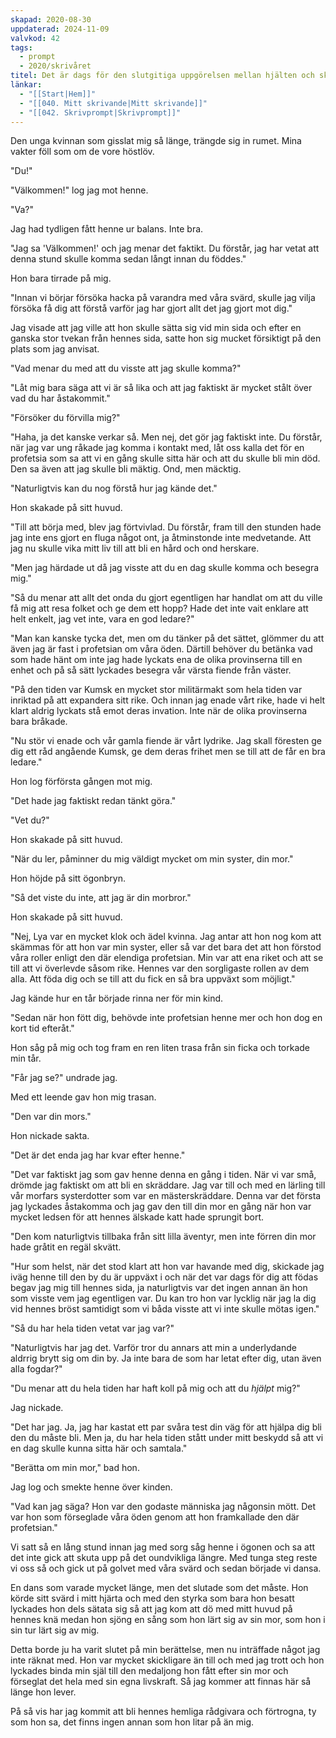```yaml
---
skapad: 2020-08-30
uppdaterad: 2024-11-09
valvkod: 42
tags:
  - prompt
  - 2020/skrivåret
titel: Det är dags för den slutgitiga uppgörelsen mellan hjälten och skurken. (Skildrat från skurken)
länkar:
  - "[[Start|Hem]]"
  - "[[040. Mitt skrivande|Mitt skrivande]]"
  - "[[042. Skrivprompt|Skrivprompt]]"
---
```

Den unga kvinnan som gisslat mig så länge, trängde sig in rumet. Mina vakter föll som om de vore höstlöv.

"Du!"

"Välkommen!" log jag mot henne.

"Va?"

Jag had tydligen fått henne ur balans. Inte bra.

"Jag sa 'Välkommen!' och jag menar det faktikt. Du förstår, jag har vetat att denna stund skulle komma sedan långt innan du föddes."

Hon bara tirrade på mig.

"Innan vi börjar försöka hacka på varandra med våra svärd, skulle jag vilja försöka få dig att förstå varför jag har gjort allt det jag gjort mot dig."

Jag visade att jag ville att hon skulle sätta sig vid min sida och efter en ganska stor tvekan från hennes sida, satte hon sig mucket försiktigt på den plats som jag anvisat.

"Vad menar du med att du visste att jag skulle komma?"

"Låt mig bara säga att vi är så lika och att jag faktiskt är mycket stålt över vad du har åstakommit."

"Försöker du förvilla mig?"

"Haha, ja det kanske verkar så. Men nej, det gör jag faktiskt inte. Du förstår, när jag var ung råkade jag komma i kontakt med, låt oss kalla det för en profetsia som sa att vi en gång skulle sitta här och att du skulle bli min död. Den sa även att jag skulle bli mäktig. Ond, men mäcktig.

"Naturligtvis kan du nog förstå hur jag kände det."

Hon skakade på sitt huvud.

"Till att börja med, blev jag förtvivlad. Du förstår, fram till den stunden hade jag inte ens gjort en fluga något ont, ja åtminstonde inte medvetande. Att jag nu skulle vika mitt liv till att bli en hård och ond herskare.

"Men jag härdade ut då jag visste att du en dag skulle komma och besegra mig."

"Så du menar att allt det onda du gjort egentligen har handlat om att du ville få mig att resa folket och ge dem ett hopp? Hade det inte vait enklare att helt enkelt, jag vet inte, vara en god ledare?"

"Man kan kanske tycka det, men om du tänker på det sättet, glömmer du att även jag är fast i profetsian om våra öden. Därtill behöver du betänka vad som hade hänt om inte jag hade lyckats ena de olika provinserna till en enhet och på så sätt lyckades besegra vår värsta fiende från väster.

"På den tiden var Kumsk en mycket stor militärmakt som hela tiden var inriktad på att expandera sitt rike. Och innan jag enade vårt rike, hade vi helt klart aldrig lyckats stå emot deras invation. Inte när de olika provinserna bara bråkade.

"Nu stör vi enade och vår gamla fiende är vårt lydrike. Jag skall föresten ge dig ett råd angående Kumsk, ge dem deras frihet men se till att de får en bra ledare."

Hon log förförsta gången mot mig.

"Det hade jag faktiskt redan tänkt göra."

"Vet du?"

Hon skakade på sitt huvud.

"När du ler, påminner du mig väldigt mycket om min syster, din mor."

Hon höjde på sitt ögonbryn.

"Så det viste du inte, att jag är din morbror."

Hon skakade på sitt huvud.

"Nej, Lya var en mycket klok och ädel kvinna. Jag antar att hon nog kom att skämmas för att hon var min syster, eller så var det bara det att hon förstod våra roller enligt den där elendiga profetsian. Min var att ena riket och att se till att vi överlevde såsom rike. Hennes var den sorgligaste rollen av dem alla. Att föda dig och se till att du fick en så bra uppväxt som möjligt."

Jag kände hur en tår började rinna ner för min kind.

"Sedan när hon fött dig, behövde inte profetsian henne mer och hon dog en kort tid efteråt."

Hon såg på mig och tog fram en ren liten trasa från sin ficka och torkade min tår.

"Får jag se?" undrade jag.

Med ett leende gav hon mig trasan.

"Den var din mors."

Hon nickade sakta.

"Det är det enda jag har kvar efter henne."

"Det var faktiskt jag som gav henne denna en gång i tiden. När vi var små, drömde jag faktiskt om att bli en skräddare. Jag var till och med en lärling till vår morfars systerdotter som var en mästerskräddare. Denna var det första jag lyckades åstakomma och jag gav den till din mor en gång när hon var mycket ledsen för att hennes älskade katt hade sprungit bort.

"Den kom naturligtvis tillbaka från sitt lilla äventyr, men inte förren din mor hade gråtit en regäl skvätt.

"Hur som helst, när det stod klart att hon var havande med dig, skickade jag iväg henne till den by du är uppväxt i och när det var dags för dig att födas begav jag mig till hennes sida, ja naturligtvis var det ingen annan än hon som visste vem jag egentligen var. Du kan tro hon var lycklig när jag la dig vid hennes bröst samtidigt som vi båda visste att vi inte skulle mötas igen."

"Så du har hela tiden vetat var jag var?"

"Naturligtvis har jag det. Varför tror du annars att min a underlydande aldrrig brytt sig om din by. Ja inte bara de som har letat efter dig, utan även alla fogdar?"

"Du menar att du hela tiden har haft koll på mig och att du *hjälpt* mig?"

Jag nickade.

"Det har jag. Ja, jag har kastat ett par svåra test din väg för att hjälpa dig bli den du måste bli. Men ja, du har hela tiden stått under mitt beskydd så att vi en dag skulle kunna sitta här och samtala."

"Berätta om min mor," bad hon.

Jag log och smekte henne över kinden.

"Vad  kan jag säga? Hon var den godaste människa jag någonsin mött. Det var hon som förseglade våra öden genom att hon framkallade den där profetsian."

Vi satt så en lång stund innan jag med sorg såg henne i ögonen och sa att det inte gick att skuta upp på det oundvikliga längre. Med tunga steg reste vi oss så och gick ut på golvet med våra svärd och sedan började vi dansa.

En dans som varade mycket länge, men det slutade som det måste. Hon körde sitt svärd i mitt hjärta och med den styrka som bara hon besatt lyckades hon dels sätata sig så att jag kom att dö med mitt huvud på hennes knä medan hon sjöng en sång som hon lärt sig av sin mor, som hon i sin tur lärt sig av mig.

Detta borde ju ha varit slutet på min berättelse, men nu inträffade något jag inte räknat med. Hon var mycket skickligare än till och med jag trott och hon lyckades binda min själ till den medaljong hon fått efter sin mor och förseglat det hela med sin egna livskraft. Så jag kommer att finnas här så länge hon lever.

På så vis har jag kommit att bli hennes hemliga rådgivara och förtrogna, ty som hon sa, det finns ingen annan som hon litar på än mig. 



